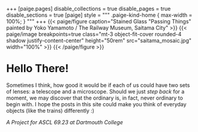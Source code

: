 +++
[paige.pages]
disable_collections = true
disable_pages = true
disable_sections = true
[paige]
style = """
.paige-kind-home {
  max-width = 100%;
}
"""
+++
{{< paige/figure caption="Stained Glass \"Passing Things\" painted by Yoko Yamamoto / The Railway Museum, Saitama City" >}} 
{{< paige/image
breakpoints=true
class="mt-3 object-fit-cover rounded-4 shadow justify-content-center"
height="50rem"
src="saitama_mosaic.jpg"
width="100%" >}}
{{< /paige/figure >}}

<h1 class="fw-bold h1 text-center" style="margin-top: 2rem">Hello There!</h1>

<div class="container-fluid about-page-override">
    <div class="justify-content-center row">
        <div class="col col-auto col-lg-8 px-0">
            <p class="lead mb-0 text-center">Sometimes I think, how good it would be if each of us could have two sets of lenses: a telescope and a microscope. Should we just <i>step back</i> for a moment, we may discover that the ordinary is, in fact, never ordinary to begin with. I hope the posts in this site could make you think of everyday objects (like the trains) differently :)</p>
        </div>
    </div>
</div>

<p class="text-center"><i>A Project for ASCL 69.23 at Dartmouth College</i></p>
